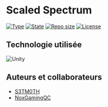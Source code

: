 # Scaled Spectrum

[![Type](https://img.shields.io/badge/project%20type-game-blue?style=for-the-badge&labelColor=333333)](#)
[![State](https://img.shields.io/badge/state-in%20development-228C22?style=for-the-badge&labelColor=333333)](#)
[![Repo size](https://img.shields.io/github/repo-size/DevZone-du-DigiHub/Scaled-Spectrum?style=for-the-badge&logo=github&logoColor=%23ffffff&labelColor=333333)](#)
[![License](https://img.shields.io/github/license/DevZone-du-DigiHub/Scaled-Spectrum?style=for-the-badge&labelColor=333333)](#)

## Technologie utilisée

![Unity](https://img.shields.io/badge/unity-2021.3.23f1-%23000000.svg?style=for-the-badge&labelColor=333333&logo=unity&logoColor=white)

## Auteurs et collaborateurs

- [S3TM0TH](https://github.com/S3TM0TH)
- [NoxGamingQC](https://github.com/NoxGamingQC)
